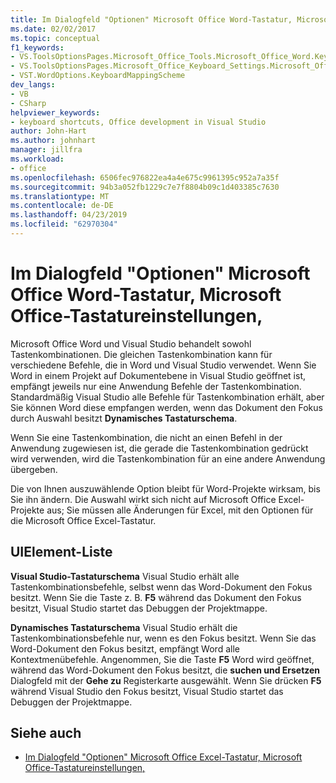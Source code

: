 ```yaml
---
title: Im Dialogfeld "Optionen" Microsoft Office Word-Tastatur, Microsoft Office-Tastatureinstellungen,
ms.date: 02/02/2017
ms.topic: conceptual
f1_keywords:
- VS.ToolsOptionsPages.Microsoft_Office_Tools.Microsoft_Office_Word.Keyboard
- VS.ToolsOptionsPages.Microsoft_Office_Keyboard_Settings.Microsoft_Office_Word_Keyboard
- VST.WordOptions.KeyboardMappingScheme
dev_langs:
- VB
- CSharp
helpviewer_keywords:
- keyboard shortcuts, Office development in Visual Studio
author: John-Hart
ms.author: johnhart
manager: jillfra
ms.workload:
- office
ms.openlocfilehash: 6506fec976822ea4a4e675c9961395c952a7a35f
ms.sourcegitcommit: 94b3a052fb1229c7e7f8804b09c1d403385c7630
ms.translationtype: MT
ms.contentlocale: de-DE
ms.lasthandoff: 04/23/2019
ms.locfileid: "62970304"
---
```

# <a name="microsoft-office-word-keyboard-microsoft-office-keyboard-settings-options-dialog-box"></a>Im Dialogfeld "Optionen" Microsoft Office Word-Tastatur, Microsoft Office-Tastatureinstellungen,
  Microsoft Office Word und Visual Studio behandelt sowohl Tastenkombinationen. Die gleichen Tastenkombination kann für verschiedene Befehle, die in Word und Visual Studio verwendet. Wenn Sie Word in einem Projekt auf Dokumentebene in Visual Studio geöffnet ist, empfängt jeweils nur eine Anwendung Befehle der Tastenkombination. Standardmäßig Visual Studio alle Befehle für Tastenkombination erhält, aber Sie können Word diese empfangen werden, wenn das Dokument den Fokus durch Auswahl besitzt **Dynamisches Tastaturschema**.

 Wenn Sie eine Tastenkombination, die nicht an einen Befehl in der Anwendung zugewiesen ist, die gerade die Tastenkombination gedrückt wird verwenden, wird die Tastenkombination für an eine andere Anwendung übergeben.

 Die von Ihnen auszuwählende Option bleibt für Word-Projekte wirksam, bis Sie ihn ändern. Die Auswahl wirkt sich nicht auf Microsoft Office Excel-Projekte aus; Sie müssen alle Änderungen für Excel, mit den Optionen für die Microsoft Office Excel-Tastatur.

## <a name="uielement-list"></a>UIElement-Liste
 **Visual Studio-Tastaturschema** Visual Studio erhält alle Tastenkombinationsbefehle, selbst wenn das Word-Dokument den Fokus besitzt. Wenn Sie die Taste z. B. **F5** während das Dokument den Fokus besitzt, Visual Studio startet das Debuggen der Projektmappe.

 **Dynamisches Tastaturschema** Visual Studio erhält die Tastenkombinationsbefehle nur, wenn es den Fokus besitzt. Wenn Sie das Word-Dokument den Fokus besitzt, empfängt Word alle Kontextmenübefehle. Angenommen, Sie die Taste **F5** Word wird geöffnet, während das Word-Dokument den Fokus besitzt, die **suchen und Ersetzen** Dialogfeld mit der **Gehe zu** Registerkarte ausgewählt. Wenn Sie drücken **F5** während Visual Studio den Fokus besitzt, Visual Studio startet das Debuggen der Projektmappe.

## <a name="see-also"></a>Siehe auch
- [Im Dialogfeld "Optionen" Microsoft Office Excel-Tastatur, Microsoft Office-Tastatureinstellungen,](../vsto/microsoft-office-excel-keyboard-microsoft-office-keyboard-settings-options-dialog-box.md)
